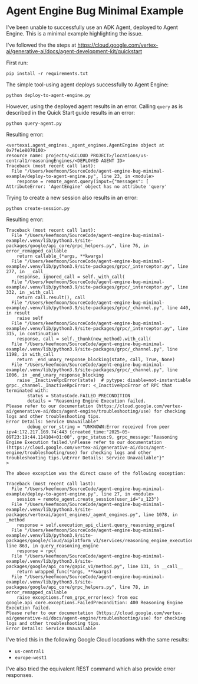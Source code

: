 # Agent Engine Bug Minimal Example

I've been unable to successfully use an ADK Agent, deployed to Agent Engine. This is a minimal example highlighting the issue.

I've followed the the steps at https://cloud.google.com/vertex-ai/generative-ai/docs/agent-development-kit/quickstart

First run:
```
pip install -r requirements.txt

```

The simple tool-using agent deploys successfully to Agent Engine:

```
python deploy-to-agent-engine.py
```

However, using the deployed agent results in an error. Calling `query` as is described in the Quick Start guide results in an error:

```
python query-agent.py
```

Resulting error:
```
<vertexai.agent_engines._agent_engines.AgentEngine object at 0x7fe1e8070100> 
resource name: projects/<GCLOUD PROJECT>/locations/us-central1/reasoningEngines/<DEPLOYED AGENT ID>
Traceback (most recent call last):
  File "/Users/keefmoon/SourceCode/agent-engine-bug-minimal-example/deploy-to-agent-engine.py", line 23, in <module>
    response = remote_agent.query(input={"messages": [
AttributeError: 'AgentEngine' object has no attribute 'query'
```

Trying to create a new session also results in an error:

```
python create-session.py
```

Resulting error:
```
Traceback (most recent call last):
  File "/Users/keefmoon/SourceCode/agent-engine-bug-minimal-example/.venv/lib/python3.9/site-packages/google/api_core/grpc_helpers.py", line 76, in error_remapped_callable
    return callable_(*args, **kwargs)
  File "/Users/keefmoon/SourceCode/agent-engine-bug-minimal-example/.venv/lib/python3.9/site-packages/grpc/_interceptor.py", line 277, in __call__
    response, ignored_call = self._with_call(
  File "/Users/keefmoon/SourceCode/agent-engine-bug-minimal-example/.venv/lib/python3.9/site-packages/grpc/_interceptor.py", line 332, in _with_call
    return call.result(), call
  File "/Users/keefmoon/SourceCode/agent-engine-bug-minimal-example/.venv/lib/python3.9/site-packages/grpc/_channel.py", line 440, in result
    raise self
  File "/Users/keefmoon/SourceCode/agent-engine-bug-minimal-example/.venv/lib/python3.9/site-packages/grpc/_interceptor.py", line 315, in continuation
    response, call = self._thunk(new_method).with_call(
  File "/Users/keefmoon/SourceCode/agent-engine-bug-minimal-example/.venv/lib/python3.9/site-packages/grpc/_channel.py", line 1198, in with_call
    return _end_unary_response_blocking(state, call, True, None)
  File "/Users/keefmoon/SourceCode/agent-engine-bug-minimal-example/.venv/lib/python3.9/site-packages/grpc/_channel.py", line 1006, in _end_unary_response_blocking
    raise _InactiveRpcError(state)  # pytype: disable=not-instantiable
grpc._channel._InactiveRpcError: <_InactiveRpcError of RPC that terminated with:
        status = StatusCode.FAILED_PRECONDITION
        details = "Reasoning Engine Execution failed.
Please refer to our documentation (https://cloud.google.com/vertex-ai/generative-ai/docs/agent-engine/troubleshooting/use) for checking logs and other troubleshooting tips.
Error Details: Service Unavailable"
        debug_error_string = "UNKNOWN:Error received from peer ipv4:172.217.169.74:443 {created_time:"2025-05-09T23:19:44.114104+01:00", grpc_status:9, grpc_message:"Reasoning Engine Execution failed.\nPlease refer to our documentation (https://cloud.google.com/vertex-ai/generative-ai/docs/agent-engine/troubleshooting/use) for checking logs and other troubleshooting tips.\nError Details: Service Unavailable"}"
>

The above exception was the direct cause of the following exception:

Traceback (most recent call last):
  File "/Users/keefmoon/SourceCode/agent-engine-bug-minimal-example/deploy-to-agent-engine.py", line 27, in <module>
    session = remote_agent.create_session(user_id="u_123")
  File "/Users/keefmoon/SourceCode/agent-engine-bug-minimal-example/.venv/lib/python3.9/site-packages/vertexai/agent_engines/_agent_engines.py", line 1078, in _method
    response = self.execution_api_client.query_reasoning_engine(
  File "/Users/keefmoon/SourceCode/agent-engine-bug-minimal-example/.venv/lib/python3.9/site-packages/google/cloud/aiplatform_v1/services/reasoning_engine_execution_service/client.py", line 863, in query_reasoning_engine
    response = rpc(
  File "/Users/keefmoon/SourceCode/agent-engine-bug-minimal-example/.venv/lib/python3.9/site-packages/google/api_core/gapic_v1/method.py", line 131, in __call__
    return wrapped_func(*args, **kwargs)
  File "/Users/keefmoon/SourceCode/agent-engine-bug-minimal-example/.venv/lib/python3.9/site-packages/google/api_core/grpc_helpers.py", line 78, in error_remapped_callable
    raise exceptions.from_grpc_error(exc) from exc
google.api_core.exceptions.FailedPrecondition: 400 Reasoning Engine Execution failed.
Please refer to our documentation (https://cloud.google.com/vertex-ai/generative-ai/docs/agent-engine/troubleshooting/use) for checking logs and other troubleshooting tips.
Error Details: Service Unavailable
```

I've tried this in the following Google Cloud locations with the same results:
- `us-central1`
- `europe-west1`

I've also tried the equivalent REST command which also provide error responses.

